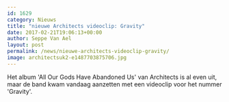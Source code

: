 ```yaml
---
id: 1629
category: Nieuws
title: "nieuwe Architects videoclip: Gravity"
date: 2017-02-21T19:06:13+00:00
author: Seppe Van Ael
layout: post
permalink: /news/nieuwe-architects-videoclip-gravity/
image: architectsuk2-e1487703875706.jpg
---
```

Het album 'All Our Gods Have Abandoned Us' van Architects is al even uit, maar de band kwam vandaag aanzetten met een videoclip voor het nummer 'Gravity'.

&nbsp;